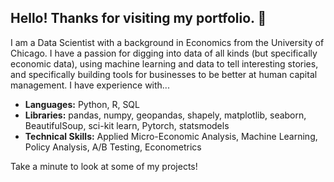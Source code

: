 ## **Hello! Thanks for visiting my portfolio. 👋**

I am a Data Scientist with a background in Economics from the University of Chicago. I have a passion for digging into data of all kinds (but specifically economic data), using machine learning and data to tell interesting stories, and specifically building tools for businesses to be better at human capital management. I have experience with...

- **Languages:** Python, R, SQL
- **Libraries:** pandas, numpy, geopandas, shapely, matplotlib, seaborn, BeautifulSoup, sci-kit learn, Pytorch, statsmodels
- **Technical Skills:** Applied Micro-Economic Analysis, Machine Learning, Policy Analysis, A/B Testing, Econometrics

Take a minute to look at some of my projects!

<!--
**danielsavila/danielsavila** is a ✨ _special_ ✨ repository because its `README.md` (this file) appears on your GitHub profile.

tests
Here are some ideas to get you started:

- 🔭 I’m currently working on ...
- 🌱 I’m currently learning ...
- 👯 I’m looking to collaborate on ...
- 🤔 I’m looking for help with ...
- 💬 Ask me about ...
- 📫 How to reach me: ...
- 😄 Pronouns: ...
- ⚡ Fun fact: ...
-->
